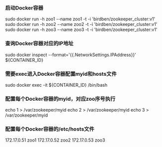 ### 启动Docker容器
sudo docker run -h zoo1 --name zoo1 -t -i 'birdben/zookeeper_cluster:v1'
sudo docker run -h zoo2 --name zoo2 -t -i 'birdben/zookeeper_cluster:v1'
sudo docker run -h zoo3 --name zoo3 -t -i 'birdben/zookeeper_cluster:v1'

### 查询Docker容器对应的IP地址
sudo docker inspect --format='{{.NetworkSettings.IPAddress}}' ${CONTAINER_ID}

### 需要exec进入Docker容器配置myid和hosts文件
sudo docker exec -it ${CONTAINER_ID} /bin/bash

### 配置每个Docker容器的myid，对应zoo序号执行
echo 1 > /var/zookeeper/myid
echo 2 > /var/zookeeper/myid
echo 3 > /var/zookeeper/myid

### 配置每个Docker容器的/etc/hosts文件
172.17.0.51     zoo1
172.17.0.52     zoo2
172.17.0.53     zoo3